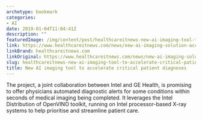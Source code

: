 ```yaml
---
archetype: bookmark
categories:
- AI
date: 2019-01-04T11:04:41Z
description: ""
featuredImage: /img/content/post/healthcareitnews-new-ai-imaging-tool-to-accelerate-critical-patient-diagnoses.JPG
link: https://www.healthcareitnews.com/news/new-ai-imaging-solution-accelerate-critical-patient-diagnoses
linkBrand: healthcareitnews.com
linkOriginal: https://www.healthcareitnews.com/news/new-ai-imaging-solution-accelerate-critical-patient-diagnoses
slug: healthcareitnews-new-ai-imaging-tool-to-accelerate-critical-patient-diagnoses
title: New AI imaging tool to accelerate critical patient diagnoses
---
```

The project, a joint collaboration between Intel and GE Health, is promising to offer physicians automated diagnostic alerts for some conditions within seconds of medical imaging being completed. It leverages the Intel Distribution of OpenVINO toolkit, running on Intel processor-based X-ray systems to help prioritise and streamline patient care.

